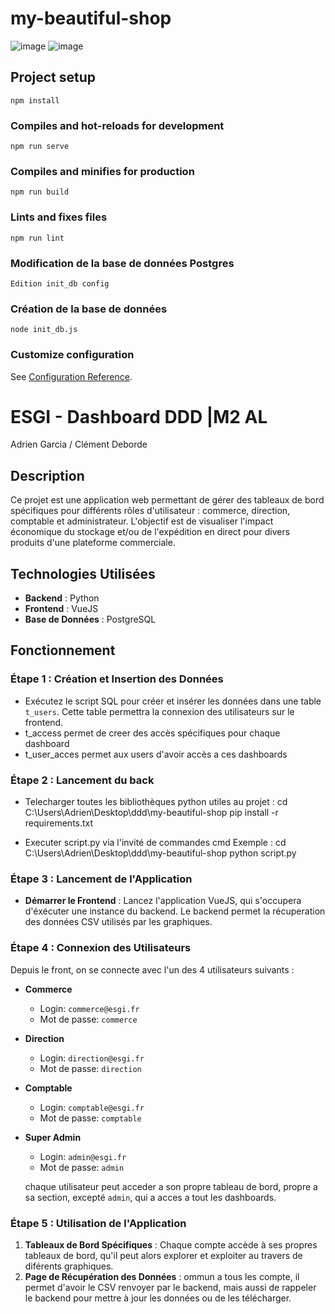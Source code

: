 # my-beautiful-shop

![image](https://github.com/user-attachments/assets/49098bd5-54b5-454b-a1fd-6a7e12fd07fd)
![image](https://github.com/user-attachments/assets/31f98df4-9042-483e-b767-7839f213bc61)



## Project setup
```
npm install
```

### Compiles and hot-reloads for development
```
npm run serve
```

### Compiles and minifies for production
```
npm run build
```

### Lints and fixes files
```
npm run lint
```

### Modification de la base de données Postgres
```
Edition init_db config
```

### Création de la base de données
```
node init_db.js   
```

### Customize configuration
See [Configuration Reference](https://cli.vuejs.org/config/).

# ESGI - Dashboard DDD |M2 AL
Adrien Garcia / Clément Deborde

## Description

Ce projet est une application web permettant de gérer des tableaux de bord spécifiques pour différents rôles d'utilisateur : commerce, direction, comptable et administrateur. L'objectif est de visualiser l'impact économique du stockage et/ou de l'expédition en direct pour divers produits d'une plateforme commerciale.
## Technologies Utilisées

- **Backend** : Python
- **Frontend** : VueJS
- **Base de Données** : PostgreSQL

## Fonctionnement

### Étape 1 : Création et Insertion des Données

- Exécutez le script SQL pour créer et insérer les données dans une table `t_users`. Cette table permettra la connexion des utilisateurs sur le frontend.
- t_access permet de creer des accès spécifiques pour chaque dashboard
- t_user_acces permet aux users d'avoir accès a ces dashboards

### Étape 2 : Lancement du back
- Telecharger toutes les bibliothèques python utiles au projet : 
  cd C:\Users\Adrien\Desktop\ddd\my-beautiful-shop
  pip install -r requirements.txt

- Executer script.py via l'invité de commandes cmd 
Exemple : cd C:\Users\Adrien\Desktop\ddd\my-beautiful-shop
          python script.py 

### Étape 3 : Lancement de l'Application

- **Démarrer le Frontend** : Lancez l'application VueJS, qui s'occupera d'éxécuter une instance du backend. Le backend permet la récuperation des données CSV utilisés par les graphiques.

### Étape 4 : Connexion des Utilisateurs

Depuis le front, on se connecte avec l'un des 4 utilisateurs suivants :

- **Commerce**
  - Login: `commerce@esgi.fr`
  - Mot de passe: `commerce`

- **Direction**
  - Login: `direction@esgi.fr`
  - Mot de passe: `direction`

- **Comptable**
  - Login: `comptable@esgi.fr`
  - Mot de passe: `comptable`

- **Super Admin**
  - Login: `admin@esgi.fr`
  - Mot de passe: `admin`

  chaque utilisateur peut acceder a son propre tableau de bord, propre a sa section, excepté `admin`, qui a acces a tout les dashboards.

### Étape 5 : Utilisation de l'Application

1. **Tableaux de Bord Spécifiques** : Chaque compte accède à ses propres tableaux de bord, qu'il peut alors explorer et exploiter au travers de diférents graphiques.
2. **Page de Récupération des Données** : ommun a tous les compte, il permet d'avoir le CSV renvoyer par le backend, mais aussi de rappeler le backend pour mettre à jour les données ou de les télécharger.
